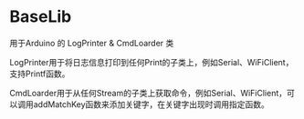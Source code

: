 # BaseLib
用于Arduino 的 LogPrinter &amp; CmdLoarder 类


LogPrinter用于将日志信息打印到任何Print的子类上，例如Serial、WiFiClient，支持Printf函数。

CmdLoarder用于从任何Stream的子类上获取命令，例如Serial、WiFiClient，可以调用addMatchKey函数来添加关键字，在关键字出现时调用指定函数。
